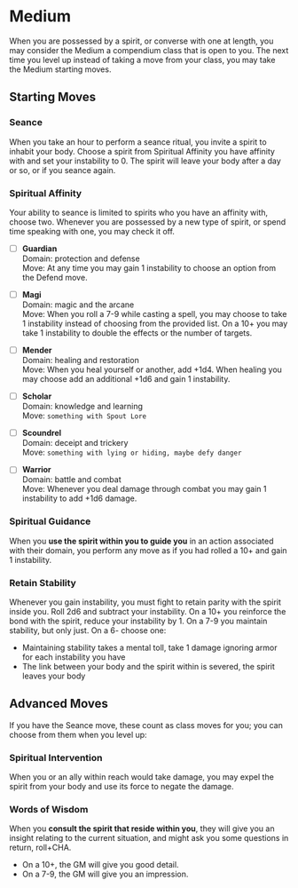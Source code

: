 # Medium
When you are possessed by a spirit, or converse with one at length, you may consider the Medium a compendium class that is open to you. The next time you level up instead of taking a move from your class, you may take the Medium starting moves.

## Starting Moves

### Seance
When you take an hour to perform a seance ritual, you invite a spirit to inhabit your body. Choose a spirit from Spiritual Affinity you have affinity with and set your instability to 0. The spirit will leave your body after a day or so, or if you seance again.

### Spiritual Affinity
Your ability to seance is limited to spirits who you have an affinity with, choose two. Whenever you are possessed by a new type of spirit, or spend time speaking with one, you may check it off.

- [ ] **Guardian**  
Domain: protection and defense  
Move: At any time you may gain 1 instability to choose an option from the Defend move.

- [ ] **Magi**  
Domain: magic and the arcane  
Move: When you roll a 7-9 while casting a spell, you may choose to take 1 instability instead of choosing from the provided list. On a 10+ you may take 1 instability to double the effects or the number of targets.
 
- [ ] **Mender**  
Domain: healing and restoration  
Move: When you heal yourself or another, add +1d4. When healing you may choose add an additional +1d6 and gain 1 instability.

- [ ] **Scholar**  
Domain: knowledge and learning  
Move: `something with Spout Lore`

- [ ] **Scoundrel**  
Domain: deceipt and trickery  
Move: `something with lying or hiding, maybe defy danger`

- [ ] **Warrior**  
Domain: battle and combat  
Move: Whenever you deal damage through combat you may gain 1 instability to add +1d6 damage.

### Spiritual Guidance
When you **use the spirit within you to guide you** in an action associated with their domain, you perform any move as if you had rolled a 10+ and gain 1 instability.

### Retain Stability
Whenever you gain instability, you must fight to retain parity with the spirit inside you. Roll 2d6 and subtract your instability. On a 10+ you reinforce the bond with the spirit, reduce your instability by 1. On a 7-9 you maintain stability, but only just. On a 6- choose one:

 - Maintaining stability takes a mental toll, take 1 damage ignoring armor for each instability you have
 - The link between your body and the spirit within is severed, the spirit leaves your body

## Advanced Moves
If you have the Seance move, these count as class moves for you; you can choose from them when you level up:

### Spiritual Intervention
When you or an ally within reach would take damage, you may expel the spirit from your body and use its force to negate the damage.

### Words of Wisdom
When you **consult the spirit that reside within you**, they will give you an insight relating to the current situation, and might ask you some questions in return, roll+CHA.

 - On a 10+, the GM will give you good detail.
 - On a 7-9, the GM will give you an impression.
